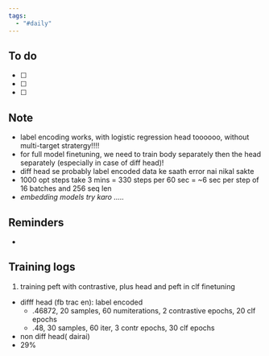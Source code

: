 ```yaml
---
tags:
  - "#daily"
---
```

## To do
- [ ] 
- [ ] 
- [ ] 


## Note
- label encoding works, with logistic regression head toooooo, without multi-target stratergy!!!!
- for full model finetuning, we need to train body separately then the head separately (especially in case of diff head)! 
- diff head se probably label encoded data ke saath error nai nikal sakte
- 1000 opt steps take 3 mins = 330 steps per 60 sec = ~6 sec per step of 16 batches and 256 seq len 
- *embedding models try karo .....*
## Reminders
- 


## Training logs

1. training peft with contrastive, plus head and peft in clf finetuning

- difff head (fb trac en):
	 label encoded
	- .46872, 20 samples, 60 numiterations, 2 contrastive epochs, 20 clf epochs
	- .48, 30 samples, 60 iter, 3 contr epochs, 30 clf epochs
- non diff head( dairai)
- 29%

